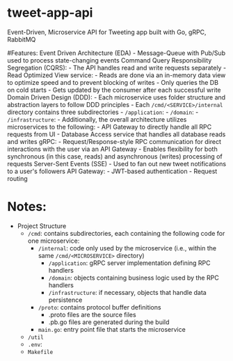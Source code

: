 # tweet-app-api
Event-Driven, Microservice API for Tweeting app built with Go, gRPC, RabbitMQ

#Features:
  Event Driven Architecture (EDA)
    - Message-Queue with Pub/Sub used to process state-changing events
  Command Query Responsibility Segregation (CQRS):
    - The API handles read and write requests separately
    - Read Optimized View service:
      - Reads are done via an in-memory data view to optimize speed and to prevent blocking of writes
      - Only queries the DB on cold starts
      - Gets updated by the consumer after each successful write
  Domain Driven Design (DDD):
    - Each microservice uses folder structure and abstraction layers to follow DDD principles
      - Each `/cmd/<SERVICE>/internal` directory contains three subdirectories
        - `/application`: 
        - `/domain`: 
        - `/infrastructure`: 
    - Additionally, the overall architecture utilizes microservices to  the following:
      - API Gateway to directly handle all RPC requests from UI
      - Database Access service that handles all database reads and writes
  gRPC:
    - Request/Response-style RPC communication for direct interactions with the user via an API Gateway
    - Enables flexibility for both synchronous (in this case, reads) and asynchronous (writes) processing of requests
  Server-Sent Events (SSE)
    - Used to fan out new tweet notifications to a user's followers
  API Gateway:
    - JWT-based authentication
    - Request routing

# Notes:
  - Project Structure
    - `/cmd`: contains subdirectories, each containing the following code for one microservice:
      - `/internal`: code only used by the microservice (i.e., within the same `/cmd/<MICROSERVICE>` directory)
        - `/application`: gRPC server implementation defining RPC handlers
        - `/domain`: objects containing business logic used by the RPC handlers
        - `/infrastructure`: if necessary, objects that handle data persistence
      - `/proto`: contains protocol buffer definitions
        - .proto files are the source files
        - .pb.go files are generated during the build
      - `main.go`: entry point file that starts the microservice
    - `/util`
    - `.env`: 
    - `Makefile`